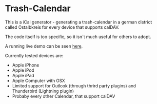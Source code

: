 Trash-Calendar
==============


This is a iCal generator - generating a trash-calendar in a german district called Ostalbkreis for every device that supports calDAV.

The code itself is too specific, so it isn`t much useful for others to adopt.

A running live demo can be seen [here](https://dav.datenschleuder.com/).

Currently tested devices are:

* Apple iPhone
* Apple iPod
* Apple iPad
* Apple Computer with OSX
* Limited support for Outlook (through thrird party plugins) and Thunderbird (Lightning plugin)
* Probaby every other Calendar, that support calDAV
